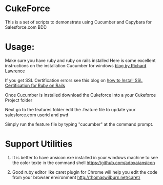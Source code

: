 CukeForce
========
This is a set of scripts to demonstrate
using Cucumber and Capybara for Salesforce.com BDD

Usage:
======

Make sure you have ruby and  ruby on rails installed
Here is some excellent instructions on the installation Cucumber for windows <a href="http://www.agileforall.com/2011/08/getting-started-with-ruby-cucumber-and-capybara-on-windows/" > blog by Richard Lawrence </a> 
<p>
If you get SSL Certification errors see this blog on <a href="https://gist.github.com/fnichol/867550" > how to Install SSL Certification for Ruby on Rails </a>
<p>

Once Cucumber is installed  download the Cukeforce into a your Cukeforce Project folder 

Next go to the features folder edit the .feature file to update your salesforce.com userid and pwd

Simply run the feature file by typing "cucumber" at the command prompt.

Support Utilities
=================
1) It is better to have ansicon.exe installed in your windows machine to see the color texte in the command shell
https://github.com/adoxa/ansicon

2) Good ruby editor like caret plugin for Chrome will help you edit the code from your browser environment
http://thomaswilburn.net/caret/






